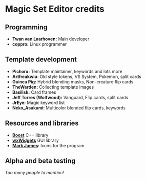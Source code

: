 # Magic Set Editor credits

## Programming

* **[Twan van Laarhoven](https://github.com/twanvl):** Main developer
* **coppro:** Linux programmer

## Template development

* **Pichoro:** Template maintainer, keywords and lots more
* **Artfreakwiu:** Old style tokens, VS System, Pokemon, split cards
* **Guinea Pig:** Hybrid blending masks, Non-creature flip cards
* **TheWarden:** Collecting template images
* **Basilisk:** Card frames
* **Jeff Torres (Wolfwood):** Vanguard, Flip cards, split cards
* **JrEye:** Magic keyword list
* **Neko\_Asakami:** Multicolor blended flip cards, keywords
	
## Resources and libraries

* **[Boost](https://boost.org/)** C++ library
* **[wxWidgets](https://wxwidgets.org/)** GUI library
* **[Mark James](http://famfamfam.com/lab/icons/silk/):** Icons for the program
	
## Alpha and beta testing

*Too many people to mention!*
